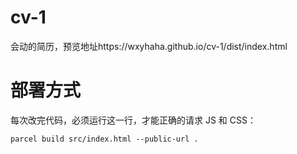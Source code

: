 # cv-1
会动的简历，预览地址https://wxyhaha.github.io/cv-1/dist/index.html
# 部署方式

每次改完代码，必须运行这一行，才能正确的请求 JS 和 CSS：

```
parcel build src/index.html --public-url .
```

